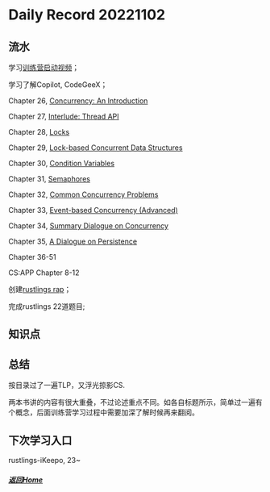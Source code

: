 
Daily Record 20221102
=====================

## 流水

学习[训练营启动视频](https://meeting.tencent.com/v2/cloud-record/share?id=00e0e809-1e03-4f41-8e6a-4e71c0ca1342&from=3)；

学习了解Copilot, CodeGeeX；

Chapter 26, [Concurrency: An Introduction](https://pages.cs.wisc.edu/~remzi/OSTEP/threads-intro.pdf) 

Chapter 27, [Interlude: Thread API](https://pages.cs.wisc.edu/~remzi/OSTEP/threads-api.pdf) 

Chapter 28, [Locks](https://pages.cs.wisc.edu/~remzi/OSTEP/threads-locks.pdf) 

Chapter 29, [Lock-based Concurrent Data Structures](https://pages.cs.wisc.edu/~remzi/OSTEP/threads-locks-usage.pdf) 

Chapter 30, [Condition Variables](https://pages.cs.wisc.edu/~remzi/OSTEP/threads-cv.pdf) 

Chapter 31, [Semaphores](https://pages.cs.wisc.edu/~remzi/OSTEP/threads-sema.pdf) 

Chapter 32, [Common Concurrency Problems](https://pages.cs.wisc.edu/~remzi/OSTEP/threads-bugs.pdf) 

Chapter 33, [Event-based Concurrency (Advanced)](https://pages.cs.wisc.edu/~remzi/OSTEP/threads-events.pdf) 

Chapter 34, [Summary Dialogue on Concurrency](https://pages.cs.wisc.edu/~remzi/OSTEP/threads-dialogue.pdf) 

Chapter 35, [A Dialogue on Persistence](https://pages.cs.wisc.edu/~remzi/OSTEP/dialogue-persistence.pdf) 

Chapter 36-51

CS:APP Chapter 8-12

创建[rustlings rap](https://github.com/os2edu/rustlings-iKeepo)；

完成rustlings 22道题目;

## 知识点



## 总结

按目录过了一遍TLP，又浮光掠影CS.

两本书讲的内容有很大重叠，不过论述重点不同。如各自标题所示，简单过一遍有个概念，后面训练营学习过程中需要加深了解时候再来翻阅。

## 下次学习入口

rustlings-iKeepo, 23~

##### [返回Home](../../../README.md)


